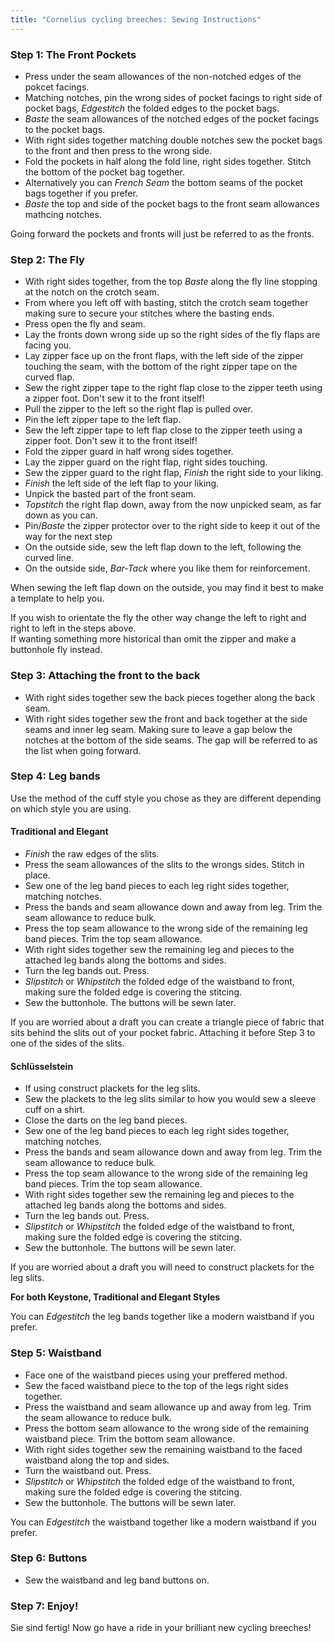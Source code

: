 ```yaml
---
title: "Cornelius cycling breeches: Sewing Instructions"
---
```


### Step 1: The Front Pockets

- Press under the seam allowances of the non-notched edges of the pokcet facings.
- Matching notches, pin the wrong sides of pocket facings to right side of pocket bags, _Edgestitch_ the folded edges to the pocket bags.
- _Baste_ the seam allowances of the notched edges of the pocket facings to the pocket bags.
- With right sides together matching double notches sew the pocket bags to the front and then press to the wrong side.
- Fold the pockets in half along the fold line, right sides together. Stitch the bottom of the pocket bag together.
- Alternatively you can _French Seam_ the bottom seams of the pocket bags together if you prefer.
- _Baste_ the top and side of the pocket bags to the front seam allowances mathcing notches.

<Note>

Going forward the pockets and fronts will just be referred to as the fronts.

</Note>

### Step 2: The Fly

- With right sides together, from the top _Baste_ along the fly line stopping at the notch on the crotch seam.
- From where you left off with basting, stitch the crotch seam together making sure to secure your stitches where the basting ends.
- Press open the fly and seam.
- Lay the fronts down wrong side up so the right sides of the fly flaps are facing you.
- Lay zipper face up on the front flaps, with the left side of the zipper touching the seam, with the bottom of the right zipper tape on the curved flap.
- Sew the right zipper tape to the right flap close to the zipper teeth using a zipper foot. Don't sew it to the front itself!
- Pull the zipper to the left so the right flap is pulled over.
- Pin the left zipper tape to the left flap.
- Sew the left zipper tape to left flap close to the zipper teeth using a zipper foot. Don't sew it to the front itself!
- Fold the zipper guard in half wrong sides together.
- Lay the zipper guard on the right flap, right sides touching.
- Sew the zipper guard to the right flap, _Finish_ the right side to your liking.
- _Finish_ the left side of the left flap to your liking.
- Unpick the basted part of the front seam.
- _Topstitch_ the right flap down, away from the now unpicked seam, as far down as you can.
- Pin/_Baste_ the zipper protector over to the right side to keep it out of the way for the next step
- On the outside side, sew the left flap down to the left, following the curved line.
- On the outside side, _Bar-Tack_ where you like them for reinforcement.

<Tip>

When sewing the left flap down on the outside, you may find it best to make a template to help you.

</Tip>

<Note>

If you wish to orientate the fly the other way change the left to right and right to left in the steps above.  
If wanting something more historical than omit the zipper and make a buttonhole fly instead.

</Note>

### Step 3: Attaching the front to the back

- With right sides together sew the back pieces together along the back seam.
- With right sides together sew the front and back together at the side seams and inner leg seam. Making sure to leave a gap below the notches at the bottom of the side seams. The gap will be referred to as the list when going forward.

### Step 4: Leg bands

Use the method of the cuff style you chose as they are different depending on which style you are using.

#### Traditional and Elegant

- _Finish_ the raw edges of the slits.
- Press the seam allowances of the slits to the wrongs sides. Stitch in place.
- Sew one of the leg band pieces to each leg right sides together, matching notches.
- Press the bands and seam allowance down and away from leg. Trim the seam allowance to reduce bulk.
- Press the top seam allowance to the wrong side of the remaining leg band pieces. Trim the top seam allowance.
- With right sides together sew the remaining leg and pieces to the attached leg bands along the bottoms and sides.
- Turn the leg bands out. Press.
- _Slipstitch_ or _Whipstitch_ the folded edge of the waistband to front, making sure the folded edge is covering the stitcing.
- Sew the buttonhole. The buttons will be sewn later.

<Note>

If you are worried about a draft you can create a triangle piece of fabric that sits behind the slits out of your pocket fabric. Attaching it before Step 3 to one of the sides of the slits.

</Note>

#### Schlüsselstein

- If using construct plackets for the leg slits.
- Sew the plackets to the leg slits similar to how you would sew a sleeve cuff on a shirt.
- Close the darts on the leg band pieces.
- Sew one of the leg band pieces to each leg right sides together, matching notches.
- Press the bands and seam allowance down and away from leg. Trim the seam allowance to reduce bulk.
- Press the top seam allowance to the wrong side of the remaining leg band pieces. Trim the top seam allowance.
- With right sides together sew the remaining leg and pieces to the attached leg bands along the bottoms and sides.
- Turn the leg bands out. Press.
- _Slipstitch_ or _Whipstitch_ the folded edge of the waistband to front, making sure the folded edge is covering the stitcing.
- Sew the buttonhole. The buttons will be sewn later.

<Note>

If you are worried about a draft you will need to construct plackets for the leg slits.

</Note>

<Note>

**For both Keystone, Traditional and Elegant Styles**

You can _Edgestitch_ the leg bands together like a modern waistband if you prefer.

</Note>

### Step 5: Waistband

- Face one of the waistband pieces using your preffered method.
- Sew the faced waistband piece to the top of the legs right sides together.
- Press the waistband and seam allowance up and away from leg. Trim the seam allowance to reduce bulk.
- Press the bottom seam allowance to the wrong side of the remaining waistband piece. Trim the bottom seam allowance.
- With right sides together sew the remaining waistband to the faced waistband along the top and sides.
- Turn the waistband out. Press.
- _Slipstitch_ or _Whipstitch_ the folded edge of the waistband to front, making sure the folded edge is covering the stitcing.
- Sew the buttonhole. The buttons will be sewn later.

<Note>

You can _Edgestitch_ the waistband together like a modern waistband if you prefer.

</Note>

### Step 6: Buttons

- Sew the waistband and leg band buttons on.

### Step 7: Enjoy!

Sie sind fertig! Now go have a ride in your brilliant new cycling breeches!

